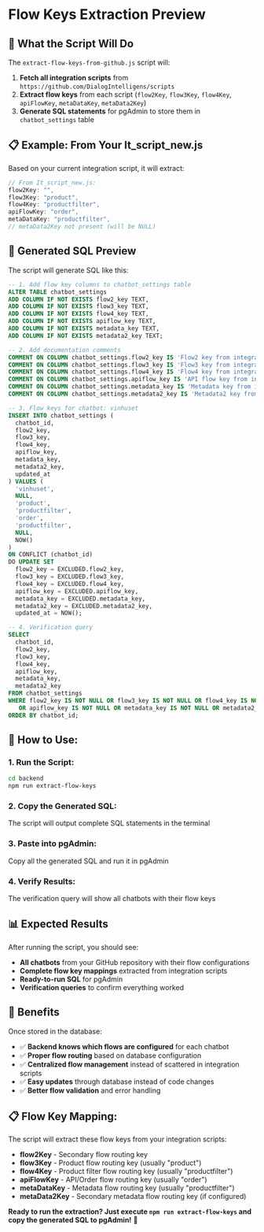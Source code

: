 # Flow Keys Extraction Preview

## 🎯 **What the Script Will Do**

The `extract-flow-keys-from-github.js` script will:

1. **Fetch all integration scripts** from `https://github.com/DialogIntelligens/scripts`
2. **Extract flow keys** from each script (`flow2Key`, `flow3Key`, `flow4Key`, `apiFlowKey`, `metaDataKey`, `metaData2Key`)
3. **Generate SQL statements** for pgAdmin to store them in `chatbot_settings` table

## 📋 **Example: From Your It_script_new.js**

Based on your current integration script, it will extract:

```javascript
// From It_script_new.js:
flow2Key: "",
flow3Key: "product", 
flow4Key: "productfilter",
apiFlowKey: "order",
metaDataKey: "productfilter",
// metaData2Key not present (will be NULL)
```

## 🔧 **Generated SQL Preview**

The script will generate SQL like this:

```sql
-- 1. Add flow key columns to chatbot_settings table
ALTER TABLE chatbot_settings 
ADD COLUMN IF NOT EXISTS flow2_key TEXT,
ADD COLUMN IF NOT EXISTS flow3_key TEXT,
ADD COLUMN IF NOT EXISTS flow4_key TEXT,
ADD COLUMN IF NOT EXISTS apiflow_key TEXT,
ADD COLUMN IF NOT EXISTS metadata_key TEXT,
ADD COLUMN IF NOT EXISTS metadata2_key TEXT;

-- 2. Add documentation comments
COMMENT ON COLUMN chatbot_settings.flow2_key IS 'Flow2 key from integration script';
COMMENT ON COLUMN chatbot_settings.flow3_key IS 'Flow3 key from integration script';
COMMENT ON COLUMN chatbot_settings.flow4_key IS 'Flow4 key from integration script';
COMMENT ON COLUMN chatbot_settings.apiflow_key IS 'API flow key from integration script';
COMMENT ON COLUMN chatbot_settings.metadata_key IS 'Metadata key from integration script';
COMMENT ON COLUMN chatbot_settings.metadata2_key IS 'Metadata2 key from integration script';

-- 3. Flow keys for chatbot: vinhuset
INSERT INTO chatbot_settings (
  chatbot_id,
  flow2_key,
  flow3_key,
  flow4_key,
  apiflow_key,
  metadata_key,
  metadata2_key,
  updated_at
) VALUES (
  'vinhuset',
  NULL,
  'product',
  'productfilter',
  'order',
  'productfilter',
  NULL,
  NOW()
) 
ON CONFLICT (chatbot_id) 
DO UPDATE SET
  flow2_key = EXCLUDED.flow2_key,
  flow3_key = EXCLUDED.flow3_key,
  flow4_key = EXCLUDED.flow4_key,
  apiflow_key = EXCLUDED.apiflow_key,
  metadata_key = EXCLUDED.metadata_key,
  metadata2_key = EXCLUDED.metadata2_key,
  updated_at = NOW();

-- 4. Verification query
SELECT 
  chatbot_id,
  flow2_key,
  flow3_key,
  flow4_key,
  apiflow_key,
  metadata_key,
  metadata2_key
FROM chatbot_settings 
WHERE flow2_key IS NOT NULL OR flow3_key IS NOT NULL OR flow4_key IS NOT NULL 
   OR apiflow_key IS NOT NULL OR metadata_key IS NOT NULL OR metadata2_key IS NOT NULL
ORDER BY chatbot_id;
```

## 🚀 **How to Use:**

### **1. Run the Script:**
```bash
cd backend
npm run extract-flow-keys
```

### **2. Copy the Generated SQL:**
The script will output complete SQL statements in the terminal

### **3. Paste into pgAdmin:**
Copy all the generated SQL and run it in pgAdmin

### **4. Verify Results:**
The verification query will show all chatbots with their flow keys

## 📊 **Expected Results**

After running the script, you should see:
- **All chatbots** from your GitHub repository with their flow configurations
- **Complete flow key mappings** extracted from integration scripts
- **Ready-to-run SQL** for pgAdmin
- **Verification queries** to confirm everything worked

## 🎯 **Benefits**

Once stored in the database:
- ✅ **Backend knows which flows are configured** for each chatbot
- ✅ **Proper flow routing** based on database configuration
- ✅ **Centralized flow management** instead of scattered in integration scripts
- ✅ **Easy updates** through database instead of code changes
- ✅ **Better flow validation** and error handling

## 📋 **Flow Key Mapping:**

The script will extract these flow keys from your integration scripts:
- **flow2Key** - Secondary flow routing key
- **flow3Key** - Product flow routing key (usually "product")
- **flow4Key** - Product filter flow routing key (usually "productfilter")  
- **apiFlowKey** - API/Order flow routing key (usually "order")
- **metaDataKey** - Metadata flow routing key (usually "productfilter")
- **metaData2Key** - Secondary metadata flow routing key (if configured)

**Ready to run the extraction? Just execute `npm run extract-flow-keys` and copy the generated SQL to pgAdmin!** 🚀
